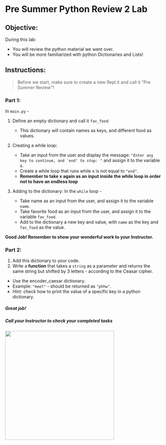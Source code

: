 # Pre Summer Python Review 2 Lab

## Objective: 
During this lab: 
- You will review the python material we went over.
- You will be more familiarized with python Dictionaries and Lists!


## Instructions:
> Before we start, make sure to create a new Repl.it and call it "Pre Summer Review"!

### Part 1: 
In `main.py` -
1. Define an empty dictionary and call it `fav_food`:
    - This dictionary will contain names as keys, and different food as values.
  
2. Creating a while loop:
    - Take an input from the user and display the message: ` "Enter any key to continue, and 'end' to stop: " ` and assign it to the variable x.
    - Create a while loop that runs while x is not equal to ` "end" `.
    - **Remember to take x again as an input inside the while loop in order not to have an endless loop**
    
3. Adding to the dictionary:
    In the `while` loop -
    - Take name as an input from the user, and assign it to the variable `name`.
    - Take favorite food as an input from the user, and assign it to the variable `fav_food`.
    - Add to the dictionary a new key and value, with `name` as the key and `fav_food` as the value.

**Good Job! Remember to show your wonderful work to your Instructor.**

### Part 2: 
1. Add this dictionary to your code.
2. Write a **function** that takes a `string` as a parameter and returns the same string but shifted by 3 letters - according to the Ceasar cipher. 
  - Use the encoder_caesar dictionary.
  - Example: `"meet"` - should be returned as `"phhw"`.
  - *Hint:* check how to print the value of a specific key in a python dictionary.


##### Great job!
##### Call your Instructor to check your completed tasks
 


<img src="https://i.stack.imgur.com/D3ypD.gif" width="350">
